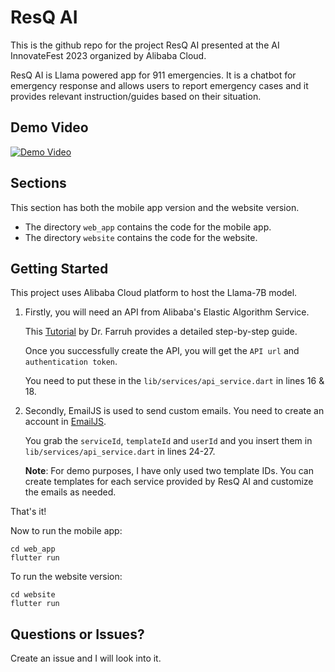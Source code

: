 # ResQ AI

This is the github repo for the project ResQ AI presented at the AI InnovateFest 2023 organized by Alibaba Cloud. 

ResQ AI is Llama powered app for 911 emergencies. It is a chatbot for emergency response and allows users to report emergency cases and it provides relevant instruction/guides based on their situation.  

## Demo Video

[![Demo Video](https://img.youtube.com/vi/M0fCHvjByuc/0.jpg)](https://www.youtube.com/watch?v=M0fCHvjByuc)


## Sections
This section has both the mobile app version and the website version. 
* The directory `web_app` contains the code for the mobile app.
* The directory `website` contains the code for the website. 

## Getting Started

This project uses Alibaba Cloud platform to host the Llama-7B model. 

1. Firstly, you will need an API from Alibaba's Elastic Algorithm Service. 

    This [Tutorial](https://www.alibabacloud.com/blog/solution-1b-how-to-use-ecs-%2B-pai-%2B-analyticdb-for-postgresql-to-build-a-llama2-solution_600287) by Dr. Farruh provides a detailed step-by-step guide.

    Once you successfully create the API, you will get the `API url` and `authentication token`. 

    You need to put these in the `lib/services/api_service.dart` in lines 16 & 18. 

2. Secondly, EmailJS is used to send custom emails. You need to create an account in [EmailJS](https://emailjs.com). <br>

    You grab the `serviceId`, `templateId` and `userId` and you insert them in `lib/services/api_service.dart` in lines 24-27. 

    **Note**: For demo purposes, I have only used two template IDs. You can create templates for each service provided by ResQ AI and customize the emails as needed. 


That's it! 

Now to run the mobile app:
```flutter
cd web_app
flutter run
```

To run the website version:
```flutter
cd website
flutter run
```


## Questions or Issues?
Create an issue and I will look into it.
